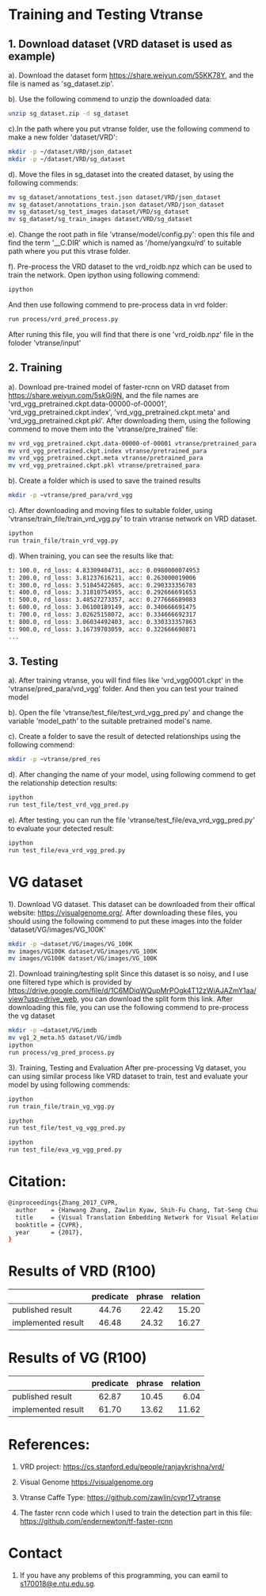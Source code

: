 # Training and Testing Vtranse
## 1. Download dataset (VRD dataset is used as example)
a). Download the dataset form https://share.weiyun.com/55KK78Y, and the file is named as 'sg_dataset.zip'. 

b). Use the following commend to unzip the downloaded data:
```bash
unzip sg_dataset.zip -d sg_dataset
```

c).In the path where you put vtranse folder, use the following commend to make a new folder 'dataset/VRD':
```bash
mkdir -p ~/dataset/VRD/json_dataset
mkdir -p ~/dataset/VRD/sg_dataset
```

d). Move the files in sg_dataset into the created dataset, by using the following commends:
```bash
mv sg_dataset/annotations_test.json dataset/VRD/json_dataset
mv sg_dataset/annotations_train.json dataset/VRD/json_dataset
mv sg_dataset/sg_test_images dataset/VRD/sg_dataset
mv sg_dataset/sg_train_images dataset/VRD/sg_dataset
```

e). Change the root path in file 'vtranse/model/config.py': open this file and find the term '__C.DIR' which is named as '/home/yangxu/rd' to suitable path where you put this vtrase folder. 

f). Pre-process the VRD dataset to the vrd_roidb.npz which can be used to train the network. Open ipython using following commend:
```bash
ipython
```
And then use following commend to pre-process data in vrd folder:
```bash
run process/vrd_pred_process.py
```

After runing this file, you will find that there is one 'vrd_roidb.npz' file in the foloder 'vtranse/input'

## 2. Training
a). Download pre-trained model of faster-rcnn on VRD dataset from https://share.weiyun.com/5skGi9N, and the file names are 'vrd_vgg_pretrained.ckpt.data-00000-of-00001', 'vrd_vgg_pretrained.ckpt.index', 'vrd_vgg_pretrained.ckpt.meta' and 'vrd_vgg_pretrained.ckpt.pkl'. After downloading them, using the following commend to move them into the 'vtranse/pre_trained' file:
```bash
mv vrd_vgg_pretrained.ckpt.data-00000-of-00001 vtranse/pretrained_para
mv vrd_vgg_pretrained.ckpt.index vtranse/pretrained_para
mv vrd_vgg_pretrained.ckpt.meta vtranse/pretrained_para
mv vrd_vgg_pretrained.ckpt.pkl vtranse/pretrained_para
```

b). Create a folder which is used to save the trained results
```bash
mkdir -p ~vtranse/pred_para/vrd_vgg
```

c). After downloading and moving files to suitable folder, using 'vtranse/train_file/train_vrd_vgg.py' to train vtranse network on VRD dataset.
```bash
ipython
run train_file/train_vrd_vgg.py
```
d). When training, you can see the results like that:
```bash
t: 100.0, rd_loss: 4.83309404731, acc: 0.0980000074953
t: 200.0, rd_loss: 3.81237616211, acc: 0.263000019006
t: 300.0, rd_loss: 3.51845422685, acc: 0.290333356783
t: 400.0, rd_loss: 3.31810754955, acc: 0.292666691653
t: 500.0, rd_loss: 3.48527273357, acc: 0.277666689083
t: 600.0, rd_loss: 3.06100189149, acc: 0.340666691475
t: 700.0, rd_loss: 3.02625158072, acc: 0.334666692317
t: 800.0, rd_loss: 3.06034492403, acc: 0.330333357863
t: 900.0, rd_loss: 3.16739703059, acc: 0.322666690871
...
```

## 3. Testing
a). After training vtranse, you will find files like 'vrd_vgg0001.ckpt' in the 'vtranse/pred_para/vrd_vgg' folder. And
 then you can test your trained model
 
b). Open the file 'vtranse/test_file/test_vrd_vgg_pred.py' and change the variable 'model_path' to the suitable pretrained model's name.

c). Create a folder to save the result of detected relationships using the following commend:
```bash
mkdir -p ~vtranse/pred_res
```

d). After changing the name of your model, using following commend to get the relationship detection results:
```bash
ipython
run test_file/test_vrd_vgg_pred.py
```

e). After testing, you can run the file 'vtranse/test_file/eva_vrd_vgg_pred.py' to evaluate your detected result:
```bash
ipython
run test_file/eva_vrd_vgg_pred.py
```

# VG dataset
1). Download VG dataset.
This dataset can be downloaded from their offical website: https://visualgenome.org/. After downloading these files, you should using the following commend to put these images into the folder 'dataset/VG/images/VG_100K'
```bash
mkdir -p ~dataset/VG/images/VG_100K
mv images/VG100K dataset/VG/images/VG_100K
mv images/VG100K dataset/VG/images/VG_100K
```

2). Download training/testing split
Since this dataset is so noisy, and I use one filtered type which is provided by https://drive.google.com/file/d/1C6MDiqWQupMrPOgk4T12zWiAJAZmY1aa/view?usp=drive_web, you can download the split form this link.
After downloading this file, you can use the following commend to pre-process the vg dataset

```bash
mkdir -p ~dataset/VG/imdb
mv vg1_2_meta.h5 dataset/VG/imdb
ipython
run process/vg_pred_process.py
```

3). Training, Testing and Evaluation
After pre-processing Vg dataset, you can using similar process like VRD dataset to train, test and evaluate your model by using following commends:
```bash
ipython
run train_file/train_vg_vgg.py
```

```bash
ipython
run test_file/test_vg_vgg_pred.py
```

```bash
ipython
run test_file/eva_vg_vgg_pred.py
```

# Citation:

```bash
@inproceedings{Zhang_2017_CVPR,
  author    = {Hanwang Zhang, Zawlin Kyaw, Shih-Fu Chang, Tat-Seng Chua},
  title     = {Visual Translation Embedding Network for Visual Relation Detection},
  booktitle = {CVPR},
  year      = {2017},
}
```

# Results of VRD (R100)
|               |  predicate    | phrase        | relation    |
| ------------- |:-------------:| -------------:| -----------:|
| published result        | 44.76      | 22.42   |15.20|
| implemented result      | 46.48      |   24.32 |16.27|


# Results of VG (R100)
|               |  predicate    | phrase        | relation    |
| ------------- |:-------------:| -------------:| -----------:|
| published result        | 62.87      | 10.45   |6.04|
| implemented result      | 61.70      | 13.62 |11.62|

# References:
1. VRD project:
https://cs.stanford.edu/people/ranjaykrishna/vrd/

2. Visual Genome
https://visualgenome.org

3. Vtranse Caffe Type:
https://github.com/zawlin/cvpr17_vtranse

4. The faster rcnn code which I used to train the detection part in this file:
https://github.com/endernewton/tf-faster-rcnn

# Contact
1. If you have any problems of this programming, you can eamil to s170018@e.ntu.edu.sg.
